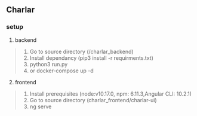 ## Charlar 

### setup

1. backend

> 1. Go to source directory (/charlar_backend)
> 2. Install dependancy (pip3 install -r requirments.txt)
> 3. python3 run.py
> 4. or docker-compose up -d

2. frontend

> 1. Install prerequisites (node:v10.17.0, npm: 6.11.3,Angular CLI: 10.2.1)
> 2. Go to source directory (charlar_frontend/charlar-ui)
> 3. ng serve




